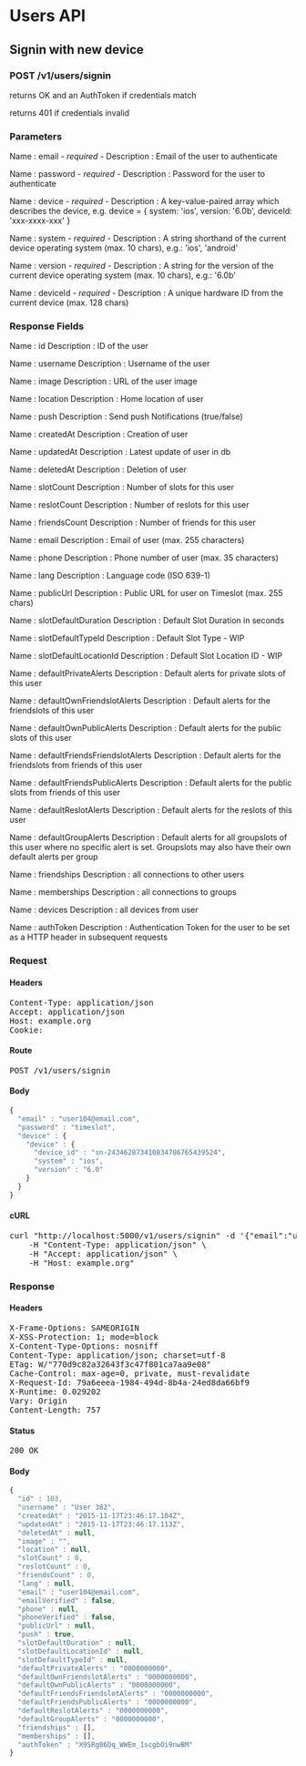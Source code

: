 # Users API

## Signin with new device

### POST /v1/users/signin

returns OK and an AuthToken if credentials match

returns 401 if credentials invalid

### Parameters

Name : email *- required -*
Description : Email of the user to authenticate

Name : password *- required -*
Description : Password for the user to authenticate

Name : device *- required -*
Description : A key-value-paired array which describes the device, e.g. device = { system: &#39;ios&#39;, version: &#39;6.0b&#39;, deviceId: &#39;xxx-xxxx-xxx&#39; }

Name : system *- required -*
Description : A string shorthand of the current device operating system (max. 10 chars), e.g.: &#39;ios&#39;, &#39;android&#39; 

Name : version *- required -*
Description : A string for the version of the current device operating system (max. 10 chars), e.g.: &#39;6.0b&#39; 

Name : deviceId *- required -*
Description : A unique hardware ID from the current device (max. 128 chars)


### Response Fields

Name : id
Description : ID of the user

Name : username
Description : Username of the user

Name : image
Description : URL of the user image

Name : location
Description : Home location of user

Name : push
Description : Send push Notifications (true/false)

Name : createdAt
Description : Creation of user

Name : updatedAt
Description : Latest update of user in db

Name : deletedAt
Description : Deletion of user

Name : slotCount
Description : Number of slots for this user

Name : reslotCount
Description : Number of reslots for this user

Name : friendsCount
Description : Number of friends for this user

Name : email
Description : Email of user (max. 255 characters)

Name : phone
Description : Phone number of user (max. 35 characters)

Name : lang
Description : Language code (ISO 639-1)

Name : publicUrl
Description : Public URL for user on Timeslot (max. 255 chars)

Name : slotDefaultDuration
Description : Default Slot Duration in seconds

Name : slotDefaultTypeId
Description : Default Slot Type - WIP

Name : slotDefaultLocationId
Description : Default Slot Location ID - WIP

Name : defaultPrivateAlerts
Description : Default alerts for private slots of this user

Name : defaultOwnFriendslotAlerts
Description : Default alerts for the friendslots of this user

Name : defaultOwnPublicAlerts
Description : Default alerts for the public slots of this user

Name : defaultFriendsFriendslotAlerts
Description : Default alerts for the friendslots from friends of this user

Name : defaultFriendsPublicAlerts
Description : Default alerts for the public slots from friends of this user

Name : defaultReslotAlerts
Description : Default alerts for the reslots of this user

Name : defaultGroupAlerts
Description : Default alerts for all groupslots of this user where no specific alert is set. Groupslots may also have their own default alerts per group

Name : friendships
Description : all connections to other users

Name : memberships
Description : all connections to groups

Name : devices
Description : all devices from user

Name : authToken
Description : Authentication Token for the user to be set as a HTTP header in subsequent requests

### Request

#### Headers

<pre>Content-Type: application/json
Accept: application/json
Host: example.org
Cookie: </pre>

#### Route

<pre>POST /v1/users/signin</pre>

#### Body
```javascript
{
  "email" : "user104@email.com",
  "password" : "timeslot",
  "device" : {
    "device" : {
      "device_id" : "sn-243462873410834786765439524",
      "system" : "ios",
      "version" : "6.0"
    }
  }
}
```


#### cURL

<pre class="request">curl &quot;http://localhost:5000/v1/users/signin&quot; -d &#39;{&quot;email&quot;:&quot;user104@email.com&quot;,&quot;password&quot;:&quot;timeslot&quot;,&quot;device&quot;:{&quot;device&quot;:{&quot;device_id&quot;:&quot;sn-243462873410834786765439524&quot;,&quot;system&quot;:&quot;ios&quot;,&quot;version&quot;:&quot;6.0&quot;}}}&#39; -X POST \
	-H &quot;Content-Type: application/json&quot; \
	-H &quot;Accept: application/json&quot; \
	-H &quot;Host: example.org&quot;</pre>

### Response

#### Headers

<pre>X-Frame-Options: SAMEORIGIN
X-XSS-Protection: 1; mode=block
X-Content-Type-Options: nosniff
Content-Type: application/json; charset=utf-8
ETag: W/&quot;770d9c82a32643f3c47f801ca7aa9e08&quot;
Cache-Control: max-age=0, private, must-revalidate
X-Request-Id: 79a6eeea-1984-494d-8b4a-24ed8da66bf9
X-Runtime: 0.029202
Vary: Origin
Content-Length: 757</pre>

#### Status

<pre>200 OK</pre>

#### Body

```javascript
{
  "id" : 103,
  "username" : "User 382",
  "createdAt" : "2015-11-17T23:46:17.104Z",
  "updatedAt" : "2015-11-17T23:46:17.113Z",
  "deletedAt" : null,
  "image" : "",
  "location" : null,
  "slotCount" : 0,
  "reslotCount" : 0,
  "friendsCount" : 0,
  "lang" : null,
  "email" : "user104@email.com",
  "emailVerified" : false,
  "phone" : null,
  "phoneVerified" : false,
  "publicUrl" : null,
  "push" : true,
  "slotDefaultDuration" : null,
  "slotDefaultLocationId" : null,
  "slotDefaultTypeId" : null,
  "defaultPrivateAlerts" : "0000000000",
  "defaultOwnFriendslotAlerts" : "0000000000",
  "defaultOwnPublicAlerts" : "0000000000",
  "defaultFriendsFriendslotAlerts" : "0000000000",
  "defaultFriendsPublicAlerts" : "0000000000",
  "defaultReslotAlerts" : "0000000000",
  "defaultGroupAlerts" : "0000000000",
  "friendships" : [],
  "memberships" : [],
  "authToken" : "X9SRg06Dq_WWEm_1scgbOi9nwBM"
}
```
